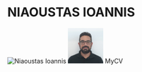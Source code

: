 # NIAOUSTAS IOANNIS 
![Niaoustas Ioannis]()
<img src="/images/niaoustasStudy2.jpg" width="80" height="80" />
MyCV
